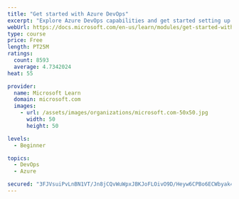 ```yaml
---
title: "Get started with Azure DevOps"
excerpt: "Explore Azure DevOps capabilities and get started setting up your own organization knowing what separates elite performers from low performers."
webUrl: https://docs.microsoft.com/en-us/learn/modules/get-started-with-devops/
type: course
price: Free
length: PT25M
ratings:
  count: 8593
  average: 4.7342024
heat: 55

provider:
  name: Microsoft Learn
  domain: microsoft.com
  images:
    - url: /assets/images/organizations/microsoft.com-50x50.jpg
      width: 50
      height: 50

levels:
  - Beginner

topics:
  - DevOps
  - Azure

secured: "3FJVsuiPvLnBN1VT/Jn8jCQvWuWpxJBKJoFLOivO9D/Heyw6CPBo6ECWbyak4zGf5+Gje1B4XAVbfzlOZ+M5rz549WQ6ThwecI38MDpDLC5CSz4R21XIpJkl3qfHt9zJNZkNF9Tm9OWnTqNzO/nMPaRfkyB07Xg+Wg3t0wtbpn99zdjZyF1l7HPsR0WKEX2ZqhVO8cmos4pFL2yDbfDPh/h7MZAij5Ywt97C3LjASG6wS1hiyeabI0Lz7tzcvOETPjNaNJib3+Hv/JQWBYYawRf1P5XBT2os8dkmOhL4qkJzTOkIhHhGAtSZW3EWPD2jceoFJ/d5vvlnHkBcBMR8Vx7DR92y9FK1NyQFN5qFs6xahIhSGy1rzwrzYveyFxdYACrks/N1axOMBviiFZAbGDzUYc6DMWc3FNE3bL4+MSw=;2rfF2CI8kSj7qzUyVrCksQ=="
---
```


